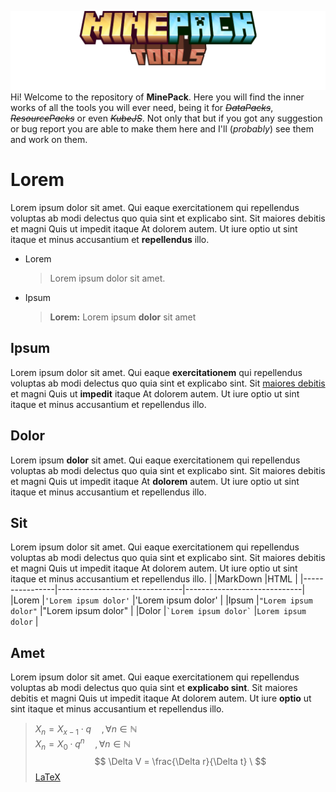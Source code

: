 ![logo](assets/logo.png)
Hi! Welcome to the repository of  **MinePack**. Here you will find the inner works of all the tools you will ever need, being it for *~~DataPacks~~*, *~~ResourcePacks~~* or even ~~*KubeJS*~~. Not only that but if you got any suggestion or bug report you are able to make them here and I'll (*probably*) see them and work on them.

# Lorem

Lorem ipsum dolor sit amet. Qui eaque exercitationem qui repellendus voluptas ab modi delectus quo quia sint et explicabo sint. Sit maiores debitis et magni Quis ut impedit itaque At dolorem autem. Ut iure optio ut sint itaque et minus accusantium et **repellendus** illo.
 - Lorem
   > Lorem ipsum dolor sit amet.
 - Ipsum
   >**Lorem:** Lorem ipsum **dolor** sit amet
 
## Ipsum

Lorem ipsum dolor sit amet. Qui eaque **exercitationem** qui repellendus voluptas ab modi delectus quo quia sint et explicabo sint. Sit [maiores debitis](https://github.com/Palxz/MinePack-Tools) et magni Quis ut **impedit** itaque At dolorem autem. Ut iure optio ut sint itaque et minus accusantium et repellendus illo.

## Dolor

Lorem ipsum **dolor** sit amet. Qui eaque exercitationem qui repellendus voluptas ab modi delectus quo quia sint et explicabo sint. Sit maiores debitis et magni Quis ut impedit itaque At **dolorem** autem. Ut iure optio ut sint itaque et minus accusantium et repellendus illo.

## Sit

Lorem ipsum dolor sit amet. Qui eaque exercitationem qui repellendus voluptas ab modi delectus quo quia sint et explicabo sint. Sit maiores debitis et magni Quis ut impedit itaque At dolorem autem. Ut iure optio ut sint itaque et minus accusantium et repellendus illo.
|                |MarkDown                       |HTML                         |
|----------------|-------------------------------|-----------------------------|
|Lorem           |`'Lorem ipsum dolor'`          |'Lorem ipsum dolor'          |
|Ipsum           |`"Lorem ipsum dolor"`          |"Lorem ipsum dolor"          |
|Dolor           |`` `Lorem ipsum dolor` ``      |`Lorem ipsum dolor`          |


## Amet

Lorem ipsum dolor sit amet. Qui eaque exercitationem qui repellendus voluptas ab modi delectus quo quia sint et **explicabo sint**. Sit maiores debitis et magni Quis ut impedit itaque At dolorem autem. Ut iure **optio** ut sint itaque et minus accusantium et repellendus illo.
> $X_n = X_{x-1} \cdot q \quad ,\forall n\in\mathbb N$ \
> $X_n = X_0 \cdot q^n \quad ,\forall n\in\mathbb N$ \
> $$
\Delta V = \frac{\Delta r}{\Delta t} \
> $$ [LaTeX](https://math.meta.stackexchange.com/questions/5020/mathjax-basic-tutorial-and-quick-reference)

